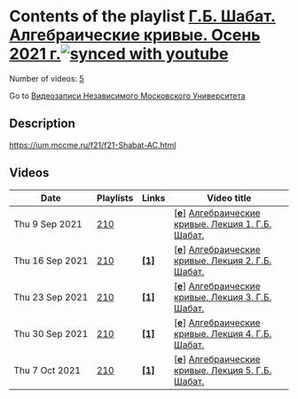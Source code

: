 # Contents of the playlist [Г.Б. Шабат. Алгебраические кривые. Осень 2021 г.](https://www.youtube.com/playlist?list=PLp9ABVh6_x4HrGcN0_4uJXD9S1otP6Fe1)[![synced with youtube](https://img.shields.io/github/last-commit/mathphysschool/mathphysschool.github.io/autoupdate1?label=synced%20with%20youtube)](#)

Number of videos: [5](#videos)

Go to [Видеозаписи Независимого Московского Университета](../README.md)

## Description

<https://ium.mccme.ru/f21/f21-Shabat-AC.html>

## Videos

|Date|Playlists|Links|Video title|
|---|---|---|---|
| Thu&nbsp;9&nbsp;Sep&nbsp;2021 | [210](../playlists/210 "Г.Б. Шабат. Алгебраические кривые. Осень 2021 г.") |  | [[**e**](https://studio.youtube.com/video/OVYkDJEjxXo/edit "Edit")] [Алгебраические кривые. Лекция 1. Г.Б. Шабат.](https://www.youtube.com/watch?v=OVYkDJEjxXo&list=PLp9ABVh6_x4HrGcN0_4uJXD9S1otP6Fe1 "Спецкурс для 2 курса и старше.") |
| Thu&nbsp;16&nbsp;Sep&nbsp;2021 | [210](../playlists/210 "Г.Б. Шабат. Алгебраические кривые. Осень 2021 г.") | [**[1]**](https://ium.mccme.ru/f21/f21-Shabat-AC.html) | [[**e**](https://studio.youtube.com/video/DttIiHbAaEQ/edit "Edit")] [Алгебраические кривые. Лекция 2. Г.Б. Шабат.](https://www.youtube.com/watch?v=DttIiHbAaEQ&list=PLp9ABVh6_x4HrGcN0_4uJXD9S1otP6Fe1 "Спецкурс для 2 курса и старше.&#013;Страница курса: https://ium.mccme.ru/f21/f21-Shabat-AC.html") |
| Thu&nbsp;23&nbsp;Sep&nbsp;2021 | [210](../playlists/210 "Г.Б. Шабат. Алгебраические кривые. Осень 2021 г.") | [**[1]**](https://ium.mccme.ru/f21/f21-Shabat-AC.html) | [[**e**](https://studio.youtube.com/video/WasoompdTbk/edit "Edit")] [Алгебраические кривые. Лекция 3. Г.Б. Шабат.](https://www.youtube.com/watch?v=WasoompdTbk&list=PLp9ABVh6_x4HrGcN0_4uJXD9S1otP6Fe1 "Спецкурс для 2 курса и старше.&#013;Страница курса: https://ium.mccme.ru/f21/f21-Shabat-AC.html") |
| Thu&nbsp;30&nbsp;Sep&nbsp;2021 | [210](../playlists/210 "Г.Б. Шабат. Алгебраические кривые. Осень 2021 г.") | [**[1]**](https://ium.mccme.ru/f21/f21-Shabat-AC.html) | [[**e**](https://studio.youtube.com/video/pODhonyffRk/edit "Edit")] [Алгебраические кривые. Лекция 4. Г.Б. Шабат.](https://www.youtube.com/watch?v=pODhonyffRk&list=PLp9ABVh6_x4HrGcN0_4uJXD9S1otP6Fe1 "Спецкурс для 2 курса и старше.&#013;Страница курса: https://ium.mccme.ru/f21/f21-Shabat-AC.html") |
| Thu&nbsp;7&nbsp;Oct&nbsp;2021 | [210](../playlists/210 "Г.Б. Шабат. Алгебраические кривые. Осень 2021 г.") | [**[1]**](https://ium.mccme.ru/f21/f21-Shabat-AC.html) | [[**e**](https://studio.youtube.com/video/Mixpg3XIwKI/edit "Edit")] [Алгебраические кривые. Лекция 5. Г.Б. Шабат.](https://www.youtube.com/watch?v=Mixpg3XIwKI&list=PLp9ABVh6_x4HrGcN0_4uJXD9S1otP6Fe1 "Спецкурс для 2 курса и старше.&#013;Страница курса: https://ium.mccme.ru/f21/f21-Shabat-AC.html") |
